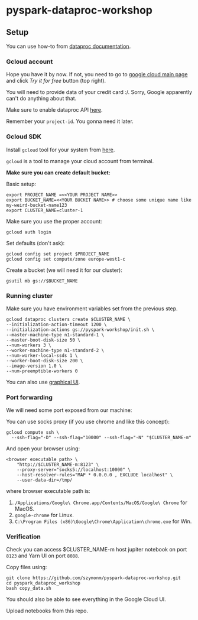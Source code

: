 # pyspark-dataproc-workshop

## Setup

You can use how-to from [dataproc documentation](https://cloud.google.com/dataproc/docs/guides/setup-project).

### Gcloud account

Hope you have it by now. If not, you need to go to [google cloud main page](https://cloud.google.com/) and click *Try it for free* button (top right).

You will need to provide data of your credit card :/. Sorry, Google apparently can't do anything about that.

Make sure to enable dataproc API [here](https://console.cloud.google.com/flows/enableapi?apiid=dataproc).

Remember your `project-id`. You gonna need it later.

### Gcloud SDK

Install `gcloud` tool for your system from [here](https://cloud.google.com/sdk/downloads).

`gcloud` is a tool to manage your cloud account from terminal.

**Make sure you can create default bucket:**

Basic setup:
```
export PROJECT_NAME =<<YOUR PROJECT NAME>>
export BUCKET_NAME=<<YOUR BUCKET NAME>> # choose some unique name like my-weird-bucket-name123
export CLUSTER_NAME=cluster-1
```

Make sure you use the proper account:
```
gcloud auth login
```

Set defaults (don't ask):
```
gcloud config set project $PROJECT_NAME
gcloud config set compute/zone europe-west1-c
```

Create a bucket (we will need it for our cluster):
```
gsutil mb gs://$BUCKET_NAME
```

### Running cluster

Make sure you have environment variables set from the previous step.

```
gcloud dataproc clusters create $CLUSTER_NAME \
--initialization-action-timeout 1200 \
--initialization-actions gs://pyspark-workshop/init.sh \
--master-machine-type n1-standard-1 \
--master-boot-disk-size 50 \
--num-workers 3 \
--worker-machine-type n1-standard-2 \
--num-worker-local-ssds 1 \
--worker-boot-disk-size 200 \
--image-version 1.0 \
--num-preemptible-workers 0
```

You can also use [graphical UI](https://console.cloud.google.com/dataproc/clusters).

### Port forwarding

We will need some port exposed from our machine:

You can use socks proxy (if you use chrome and like this concept):
```
gcloud compute ssh \
  --ssh-flag="-D" --ssh-flag="10000" --ssh-flag="-N" "$CLUSTER_NAME-m"
```

And open your browser using:
```
<browser executable path> \
    "http://$CLUSTER_NAME-m:8123" \
    --proxy-server="socks5://localhost:10000" \
    --host-resolver-rules="MAP * 0.0.0.0 , EXCLUDE localhost" \
    --user-data-dir=/tmp/
```
where browser executable path is:

1. `/Applications/Google\ Chrome.app/Contents/MacOS/Google\ Chrome` for MacOS.
2. `google-chrome` for Linux.
3. `C:\Program Files (x86)\Google\Chrome\Application\chrome.exe` for Win.


### Verification

Check you can access $CLUSTER_NAME-m host jupiter notebook on port `8123` and Yarn UI on port `8088`.

Copy files using:
```
git clone https://github.com/szymonm/pyspark-dataproc-workshop.git 
cd pyspark_dataproc_workshop
bash copy_data.sh
```

You should also be able to see everything in the Google Cloud UI.

Upload notebooks from this repo.

